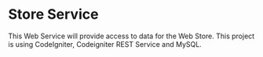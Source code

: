 # Store Service

This Web Service will provide access to data for the Web Store. This project is using CodeIgniter, Codeigniter REST Service and MySQL.
